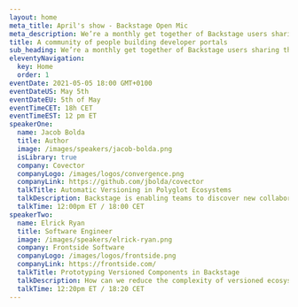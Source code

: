 ```yaml
---
layout: home
meta_title: April's show - Backstage Open Mic
meta_description: We’re a monthly get together of Backstage users sharing their experiences and helping each other.
title: A community of people building developer portals
sub_heading: We’re a monthly get together of Backstage users sharing their experiences and helping each other
eleventyNavigation:
  key: Home
  order: 1
eventDate: 2021-05-05 18:00 GMT+0100
eventDateUS: May 5th
eventDateEU: 5th of May
eventTimeCET: 18h CET
eventTimeEST: 12 pm ET
speakerOne:
  name: Jacob Bolda
  title: Author
  image: /images/speakers/jacob-bolda.png
  isLibrary: true
  company: Covector
  companyLogo: /images/logos/convergence.png
  companyLink: https://github.com/jbolda/covector
  talkTitle: Automatic Versioning in Polyglot Ecosystems
  talkDescription: Backstage is enabling teams to discover new collaboration possibilities. But as they consume and develop more decoupled services, consistent versioning across the ecosystem becomes critical to orchestrating compatibility and autonomy. In this talk, Jacob will walk us through versioning models and caveats to consider when releasing packages and services.
  talkTime: 12:00pm ET / 18:00 CET 
speakerTwo:
  name: Elrick Ryan
  title: Software Engineer
  image: /images/speakers/elrick-ryan.png
  company: Frontside Software
  companyLogo: /images/logos/frontside.png
  companyLink: https://frontside.com/
  talkTitle: Prototyping Versioned Components in Backstage
  talkDescription: How can we reduce the complexity of versioned ecosystem components for developers? Elrick will introduce use cases and present a UX prototype to use as a starting point of the community discussion.
  talkTime: 12:20pm ET / 18:20 CET 
---
```

